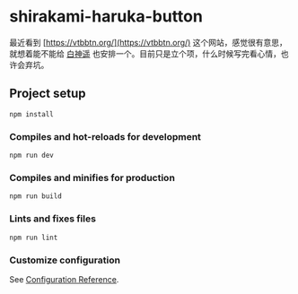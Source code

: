 # shirakami-haruka-button

最近看到 [https://vtbbtn.org/](https://vtbbtn.org/) 这个网站，感觉很有意思，就想着能不能给 [白神遥](Harukahttps://space.bilibili.com/477332594/) 也安排一个。目前只是立个项，什么时候写完看心情，也许会弃坑。

## Project setup

```
npm install
```

### Compiles and hot-reloads for development
```
npm run dev
```

### Compiles and minifies for production
```
npm run build
```

### Lints and fixes files
```
npm run lint
```

### Customize configuration
See [Configuration Reference](https://cli.vuejs.org/config/).

